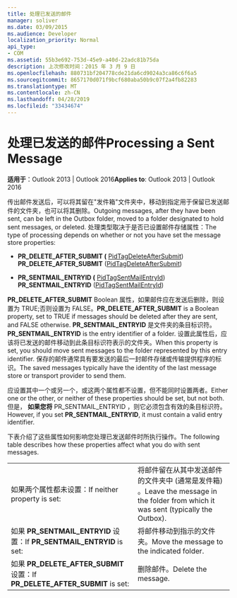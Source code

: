 ```yaml
---
title: 处理已发送的邮件
manager: soliver
ms.date: 03/09/2015
ms.audience: Developer
localization_priority: Normal
api_type:
- COM
ms.assetid: 55b3e692-753d-45e9-a40d-22adc81b75da
description: 上次修改时间：2015 年 3 月 9 日
ms.openlocfilehash: 880731bf204778cde21da6cd9024a3ca86c6f6a5
ms.sourcegitcommit: 8657170d071f9bcf680aba50b9c07f2a4fb82283
ms.translationtype: MT
ms.contentlocale: zh-CN
ms.lasthandoff: 04/28/2019
ms.locfileid: "33434674"
---
```

# <a name="processing-a-sent-message"></a><span data-ttu-id="8052d-103">处理已发送的邮件</span><span class="sxs-lookup"><span data-stu-id="8052d-103">Processing a Sent Message</span></span>

  
  
<span data-ttu-id="8052d-104">**适用于**：Outlook 2013 | Outlook 2016</span><span class="sxs-lookup"><span data-stu-id="8052d-104">**Applies to**: Outlook 2013 | Outlook 2016</span></span> 
  
<span data-ttu-id="8052d-105">传出邮件发送后，可以将其留在"发件箱"文件夹中，移动到指定用于保留已发送邮件的文件夹，也可以将其删除。</span><span class="sxs-lookup"><span data-stu-id="8052d-105">Outgoing messages, after they have been sent, can be left in the Outbox folder, moved to a folder designated to hold sent messages, or deleted.</span></span> <span data-ttu-id="8052d-106">处理类型取决于是否已设置邮件存储属性：</span><span class="sxs-lookup"><span data-stu-id="8052d-106">The type of processing depends on whether or not you have set the message store properties:</span></span>
  
- <span data-ttu-id="8052d-107">**PR_DELETE_AFTER_SUBMIT (** [PidTagDeleteAfterSubmit](pidtagdeleteaftersubmit-canonical-property.md)) </span><span class="sxs-lookup"><span data-stu-id="8052d-107">**PR_DELETE_AFTER_SUBMIT** ([PidTagDeleteAfterSubmit](pidtagdeleteaftersubmit-canonical-property.md))</span></span> 
    
- <span data-ttu-id="8052d-108">**PR_SENTMAIL_ENTRYID (** [PidTagSentMailEntryId](pidtagsentmailentryid-canonical-property.md)) </span><span class="sxs-lookup"><span data-stu-id="8052d-108">**PR_SENTMAIL_ENTRYID** ([PidTagSentMailEntryId](pidtagsentmailentryid-canonical-property.md))</span></span> 
    
 <span data-ttu-id="8052d-109">**PR_DELETE_AFTER_SUBMIT** Boolean 属性，如果邮件应在发送后删除，则设置为 TRUE;否则设置为 FALSE。</span><span class="sxs-lookup"><span data-stu-id="8052d-109">**PR_DELETE_AFTER_SUBMIT** is a Boolean property, set to TRUE if messages should be deleted after they are sent, and FALSE otherwise.</span></span> <span data-ttu-id="8052d-110">**PR_SENTMAIL_ENTRYID** 是文件夹的条目标识符。</span><span class="sxs-lookup"><span data-stu-id="8052d-110">**PR_SENTMAIL_ENTRYID** is the entry identifier of a folder.</span></span> <span data-ttu-id="8052d-111">设置此属性后，应该将已发送的邮件移动到此条目标识符表示的文件夹。</span><span class="sxs-lookup"><span data-stu-id="8052d-111">When this property is set, you should move sent messages to the folder represented by this entry identifier.</span></span> <span data-ttu-id="8052d-112">保存的邮件通常具有要发送的最后一封邮件存储或传输提供程序的标识。</span><span class="sxs-lookup"><span data-stu-id="8052d-112">The saved messages typically have the identity of the last message store or transport provider to send them.</span></span> 
  
<span data-ttu-id="8052d-113">应设置其中一个或另一个，或这两个属性都不设置，但不能同时设置两者。</span><span class="sxs-lookup"><span data-stu-id="8052d-113">Either one or the other, or neither of these properties should be set, but not both.</span></span> <span data-ttu-id="8052d-114">但是， **如果您将** PR_SENTMAIL_ENTRYID ，则它必须包含有效的条目标识符。</span><span class="sxs-lookup"><span data-stu-id="8052d-114">However, if you set **PR_SENTMAIL_ENTRYID**, it must contain a valid entry identifier.</span></span> 
  
<span data-ttu-id="8052d-115">下表介绍了这些属性如何影响您处理已发送邮件时所执行操作。</span><span class="sxs-lookup"><span data-stu-id="8052d-115">The following table describes how these properties affect what you do with sent messages.</span></span>
  
|||
|:-----|:-----|
|<span data-ttu-id="8052d-116">如果两个属性都未设置：</span><span class="sxs-lookup"><span data-stu-id="8052d-116">If neither property is set:</span></span>  <br/> |<span data-ttu-id="8052d-117">将邮件留在从其中发送邮件的文件夹中 (通常是发件箱) 。</span><span class="sxs-lookup"><span data-stu-id="8052d-117">Leave the message in the folder from which it was sent (typically the Outbox).</span></span>  <br/> |
|<span data-ttu-id="8052d-118">如果 **PR_SENTMAIL_ENTRYID** 设置：</span><span class="sxs-lookup"><span data-stu-id="8052d-118">If **PR_SENTMAIL_ENTRYID** is set:</span></span>  <br/> |<span data-ttu-id="8052d-119">将邮件移动到指示的文件夹。</span><span class="sxs-lookup"><span data-stu-id="8052d-119">Move the message to the indicated folder.</span></span>  <br/> |
|<span data-ttu-id="8052d-120">如果 **PR_DELETE_AFTER_SUBMIT** 设置：</span><span class="sxs-lookup"><span data-stu-id="8052d-120">If **PR_DELETE_AFTER_SUBMIT** is set:</span></span>  <br/> |<span data-ttu-id="8052d-121">删除邮件。</span><span class="sxs-lookup"><span data-stu-id="8052d-121">Delete the message.</span></span>  <br/> |
   

